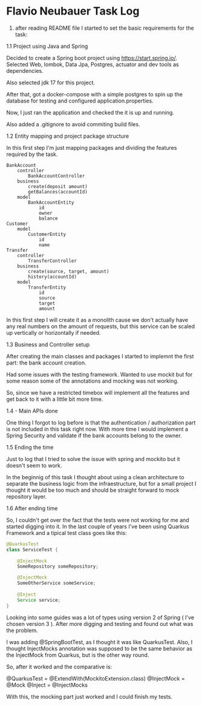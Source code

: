 # Flavio Neubauer Task Log

1. after reading README file I started to set the basic requirements for the task:

1.1 Project using Java and Spring

Decided to create a Spring boot project using https://start.spring.io/. Selected Web, lombok, Data Jpa, Postgres, actuator and dev tools as dependencies.

Also selected jdk 17 for this project.

After that, got a docker-compose with a simple postgres to spin up the database for testing and configured application.properties. 

Now, I just ran the application and checked the it is up and running.

Also added a .gitignore to avoid commiting build files.

1.2 Entity mapping and project package structure

In this first step I'm just mapping packages and dividing the features required by the task.

```
BankAccount
    controller
        BankAccountController
    business
        create(deposit amount)
        getBalances(accountId)
    model
        BankAccountEntity
            id
            owner
            balance
Customer
    model
        CustomerEntity
            id
            name
Transfer
    controller
        TransferController
    business
        create(source, target, amount)
        history(accountId)
    model
        TransferEntity
            id
            source
            target
            amount
```


In this first step I will create it as a monolith cause we don't actually have any real numbers on the amount of requests, but this service can be scaled up vertically or horizontally if needed.

1.3 Business and Controller setup

After creating the main classes and packages I started to implemnt the first part: the bank account creation.

Had some issues with the testing framework. Wanted to use mockit but for some reason some of the annotations and mocking was not working.

So, since we have a restricted timebox will implement all the features and get back to it with a little bit more time.

1.4 - Main APIs done

One thing I forgot to log before is that the authentication / authorization part is not included in this task right now.
With more time I would implement a Spring Security and validate if the bank accounts belong to the owner.

1.5 Ending the time

Just to log that I tried to solve the issue with spring and mockito but it doesn't seem to work.

In the beginnig of this task I thought about using a clean architecture to separate the business logic from the infraestructure, but for a small project I thought it would be too much and should be straight forward to mock repository layer.

1.6 After ending time

So, I couldn't get over the fact that the tests were not working for me and started digging into it. 
In the last couple of years I've been using Quarkus Framework and a tipical test class goes like this: 

```java
@QuarkusTest
class ServiceTest {
	
	@InjectMock
    SomeRepository someRepository;

	@InjectMock
	SomeOtherService someService;
	
	@Inject
    Service service;
}
```

Looking into some guides was a lot of types using version 2 of Spring ( I've chosen version 3 ). 
After more digging and testing and found out what was the problem. 

I was adding @SpringBootTest, as I thought it was like QuarkusTest. 
Also, I thought InjectMocks annotation was supposed to be the same behavior as the InjectMock from Quarkus, but is the other way round.

So, after it worked and the comparative is: 

@QuarkusTest = @ExtendWith(MockitoExtension.class)
@InjectMock = @Mock
@Inject     = @InjectMocks

With this, the mocking part just worked and I could finish my tests. 